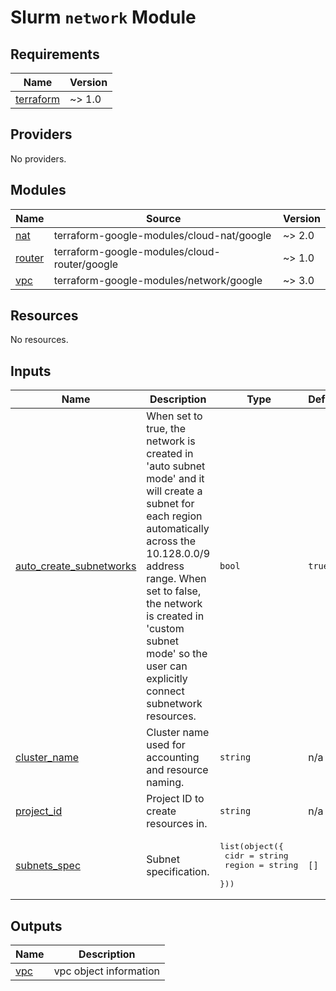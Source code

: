 # Slurm `network` Module

<!-- BEGINNING OF PRE-COMMIT-TERRAFORM DOCS HOOK -->
## Requirements

| Name | Version |
|------|---------|
| <a name="requirement_terraform"></a> [terraform](#requirement\_terraform) | ~> 1.0 |

## Providers

No providers.

## Modules

| Name | Source | Version |
|------|--------|---------|
| <a name="module_nat"></a> [nat](#module\_nat) | terraform-google-modules/cloud-nat/google | ~> 2.0 |
| <a name="module_router"></a> [router](#module\_router) | terraform-google-modules/cloud-router/google | ~> 1.0 |
| <a name="module_vpc"></a> [vpc](#module\_vpc) | terraform-google-modules/network/google | ~> 3.0 |

## Resources

No resources.

## Inputs

| Name | Description | Type | Default | Required |
|------|-------------|------|---------|:--------:|
| <a name="input_auto_create_subnetworks"></a> [auto\_create\_subnetworks](#input\_auto\_create\_subnetworks) | When set to true, the network is created in 'auto subnet mode' and it will create a subnet for each region automatically across the 10.128.0.0/9 address range. When set to false, the network is created in 'custom subnet mode' so the user can explicitly connect subnetwork resources. | `bool` | `true` | no |
| <a name="input_cluster_name"></a> [cluster\_name](#input\_cluster\_name) | Cluster name used for accounting and resource naming. | `string` | n/a | yes |
| <a name="input_project_id"></a> [project\_id](#input\_project\_id) | Project ID to create resources in. | `string` | n/a | yes |
| <a name="input_subnets_spec"></a> [subnets\_spec](#input\_subnets\_spec) | Subnet specification. | <pre>list(object({<br>    cidr   = string<br>    region = string<br>  }))</pre> | `[]` | no |

## Outputs

| Name | Description |
|------|-------------|
| <a name="output_vpc"></a> [vpc](#output\_vpc) | vpc object information |
<!-- END OF PRE-COMMIT-TERRAFORM DOCS HOOK -->
